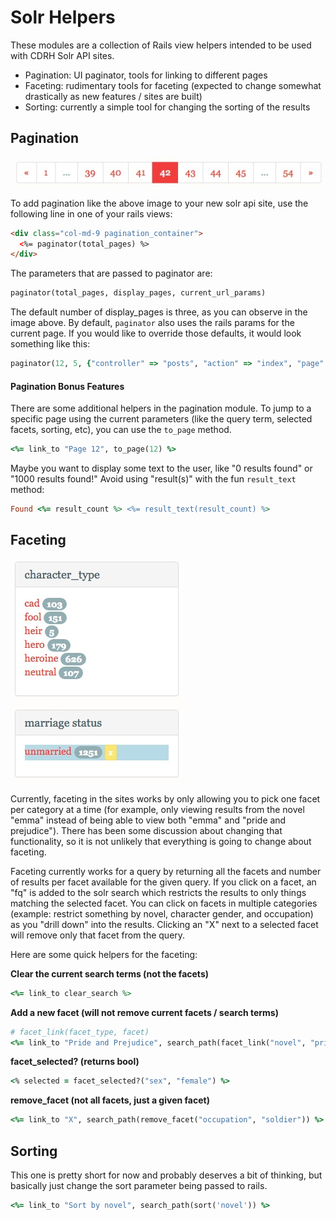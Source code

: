Solr Helpers
===============

These modules are a collection of Rails view helpers intended to be used with CDRH Solr API sites.

- Pagination: UI paginator, tools for linking to different pages
- Faceting: rudimentary tools for faceting (expected to change somewhat drastically as new features / sites are built)
- Sorting: currently a simple tool for changing the sorting of the results

Pagination
------------

![An example of the pagination module at work](https://raw.githubusercontent.com/CDRH/solr_helpers/master/example/pagination.jpg)

To add pagination like the above image to your new solr api site, use the following line in one of your rails views:

```html
<div class="col-md-9 pagination_container">
  <%= paginator(total_pages) %>
</div>
```

The parameters that are passed to paginator are:

```ruby
paginator(total_pages, display_pages, current_url_params)
```
The default number of display_pages is three, as you can observe in the image above.  By default, `paginator` also uses the rails params for the current page.  If you would like to override those defaults, it would look something like this:

```ruby
paginator(12, 5, {"controller" => "posts", "action" => "index", "page" => "12"})
```

#### Pagination Bonus Features


There are some additional helpers in the pagination module.  To jump to a specific page using the current parameters (like the query term, selected facets, sorting, etc), you can use the `to_page` method.

```ruby
<%= link_to "Page 12", to_page(12) %>
```

Maybe you want to display some text to the user, like "0 results found" or "1000 results found!"  Avoid using "result(s)" with the fun `result_text` method:

```ruby
Found <%= result_count %> <%= result_text(result_count) %>
```

Faceting
------------

![A thing](https://raw.githubusercontent.com/CDRH/solr_helpers/master/example/facets.jpg)

Currently, faceting in the sites works by only allowing you to pick one facet per category at a time (for example, only viewing results from the novel "emma" instead of being able to view both "emma" and "pride and prejudice").  There has been some discussion about changing that functionality, so it is not unlikely that everything is going to change about faceting.

Faceting currently works for a query by returning all the facets and number of results per facet available for the given query.  If you click on a facet, an "fq" is added to the solr search which restricts the results to only things matching the selected facet.  You can click on facets in multiple categories (example: restrict something by novel, character gender, and occupation) as you "drill down" into the results.  Clicking an "X" next to a selected facet will remove only that facet from the query.

Here are some quick helpers for the faceting:

__Clear the current search terms (not the facets)__
```ruby
<%= link_to clear_search %>
```

__Add a new facet (will not remove current facets / search terms)__
```ruby
# facet_link(facet_type, facet)
<%= link_to "Pride and Prejudice", search_path(facet_link("novel", "pride_and_prejudice")) %>
```

__facet_selected? (returns bool)__
```ruby
<% selected = facet_selected?("sex", "female") %>
```

__remove_facet (not all facets, just a given facet)__
```ruby
<%= link_to "X", search_path(remove_facet("occupation", "soldier")) %>
```

Sorting
------------

This one is pretty short for now and probably deserves a bit of thinking, but basically just change the sort parameter being passed to rails.

```ruby
<%= link_to "Sort by novel", search_path(sort('novel')) %>
```
